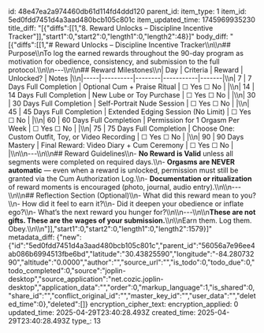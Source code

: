 id: 48e47ea2a974460db61d114fd4ddd120
parent_id: 
item_type: 1
item_id: 5ed0fdd7451d4a3aad480bcb105c801c
item_updated_time: 1745969935230
title_diff: "[{\"diffs\":[[1,\"8. Reward Unlocks – Discipline Incentive Tracker\"]],\"start1\":0,\"start2\":0,\"length1\":0,\"length2\":48}]"
body_diff: "[{\"diffs\":[[1,\"# Reward Unlocks – Discipline Incentive Tracker\\\n\\\n## Purpose\\\nTo log the earned rewards throughout the 90-day program as motivation for obedience, consistency, and submission to the full protocol.\\\n\\\n---\\\n\\\n## Reward Milestones\\\n| Day | Criteria | Reward | Unlocked? | Notes |\\\n|-----|----------|--------|-----------|-------|\\\n| 7   | 7 Days Full Completion | Optional Cum + Praise Ritual | ☐ Yes ☐ No |       |\\\n| 14  | 14 Days Full Completion | New Lube or Toy Purchase | ☐ Yes ☐ No |       |\\\n| 30  | 30 Days Full Completion | Self-Portrait Nude Session | ☐ Yes ☐ No |       |\\\n| 45  | 45 Days Full Completion | Extended Edging Session (No Limit) | ☐ Yes ☐ No |       |\\\n| 60  | 60 Days Full Completion | Permission for 1 Orgasm Per Week | ☐ Yes ☐ No |       |\\\n| 75  | 75 Days Full Completion | Choose One: Custom Outfit, Toy, or Video Recording | ☐ Yes ☐ No |       |\\\n| 90  | 90 Days Mastery | Final Reward: Video Diary + Cum Ceremony | ☐ Yes ☐ No |       |\\\n\\\n---\\\n\\\n## Reward Guidelines\\\n- **No Reward is Valid** unless all segments were completed on required days.\\\n- **Orgasms are NEVER automatic** — even when a reward is unlocked, permission must still be granted via the Cum Authorization Log.\\\n- **Documentation or ritualization** of reward moments is encouraged (photo, journal, audio entry).\\\n\\\n---\\\n\\\n## Reflection Section (Optional)\\\n- What did this reward mean to you?\\\n- How did it feel to earn it?\\\n- Did it deepen your obedience or inflate ego?\\\n- What’s the next reward you hunger for?\\\n\\\n---\\\n\\\n**These are not gifts. These are the wages of your submission.**\\\n\\\nEarn them. Log them. Obey.\\\n\\\n\"]],\"start1\":0,\"start2\":0,\"length1\":0,\"length2\":1579}]"
metadata_diff: {"new":{"id":"5ed0fdd7451d4a3aad480bcb105c801c","parent_id":"56056a7e96ee4ab086b6994513fbe6bd","latitude":"30.43825590","longitude":"-84.28073290","altitude":"0.0000","author":"","source_url":"","is_todo":0,"todo_due":0,"todo_completed":0,"source":"joplin-desktop","source_application":"net.cozic.joplin-desktop","application_data":"","order":0,"markup_language":1,"is_shared":0,"share_id":"","conflict_original_id":"","master_key_id":"","user_data":"","deleted_time":0},"deleted":[]}
encryption_cipher_text: 
encryption_applied: 0
updated_time: 2025-04-29T23:40:28.493Z
created_time: 2025-04-29T23:40:28.493Z
type_: 13